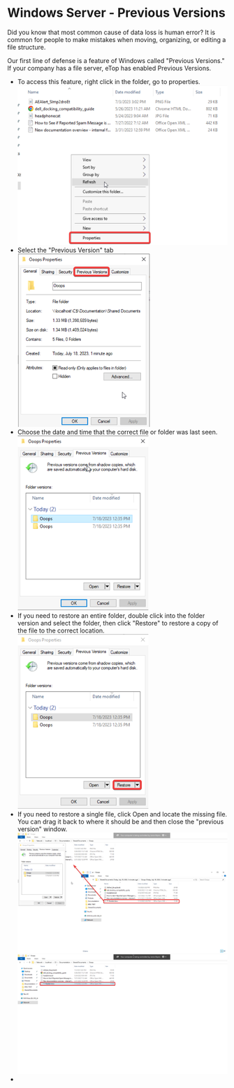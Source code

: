 # Windows Server - Previous Versions

Did you know that most common cause of data loss is human error? It is common for people to make mistakes when moving, organizing, or editing a file structure.&#x20;

Our first line of defense is a feature of Windows called "Previous Versions." If your company has a file server, eTop has enabled Previous Versions.&#x20;

* To access this feature, right click in the folder, go to properties. \
  ![](<../../../.gitbook/assets/image (50).png>)
* Select the "Previous Version" tab\
  ![](<../../../.gitbook/assets/image (48).png>)
* Choose the date and time that the correct file or folder was last seen. \
  ![](<../../../.gitbook/assets/image (75).png>)
* If you need to restore an entire folder, double click into the folder version and select the folder, then click "Restore" to restore a copy of the file to the correct location. \
  ![](<../../../.gitbook/assets/image (76).png>)
* If you need to restore a single file, click Open and locate the missing file. You can drag it back to where it should be and then close the "previous version" window. \
  ![](<../../../.gitbook/assets/image (52).png>)![](<../../../.gitbook/assets/image (47).png>)
*
